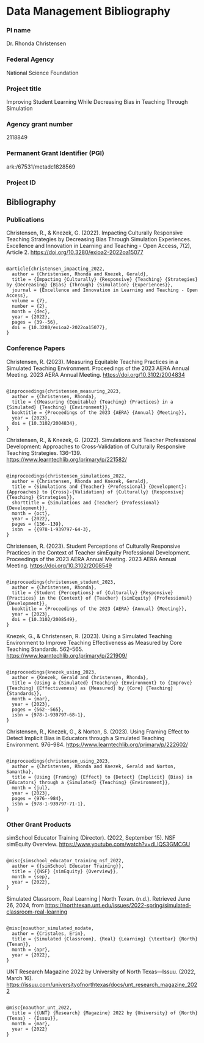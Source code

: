 # Data Management Bibliography

### PI name
Dr. Rhonda Christensen

### Federal Agency
National Science Foundation

### Project title
Improving Student Learning While Decreasing Bias in Teaching Through Simulation

### Agency grant number
2118849

### Permanent Grant Identifier (PGI)	
ark:/67531/metadc1828569

### Project ID

## Bibliography

### Publications

Christensen, R., & Knezek, G. (2022). Impacting Culturally Responsive Teaching Strategies by Decreasing Bias Through Simulation Experiences. Excellence and Innovation in Learning and Teaching - Open Access, 7(2), Article 2. https://doi.org/10.3280/exioa2-2022oa15077

```

@article{christensen_impacting_2022,
  author = {Christensen, Rhonda and Knezek, Gerald},
  title = {Impacting {Culturally} {Responsive} {Teaching} {Strategies} by {Decreasing} {Bias} {Through} {Simulation} {Experiences}},
  journal = {Excellence and Innovation in Learning and Teaching - Open Access},
  volume = {7},
  number = {2},
  month = {dec},
  year = {2022},
  pages = {39--56},
  doi = {10.3280/exioa2-2022oa15077},
}

```

### Conference Papers

Christensen, R. (2023). Measuring Equitable Teaching Practices in a Simulated Teaching Environment. Proceedings of the 2023 AERA Annual Meeting. 2023 AERA Annual Meeting. https://doi.org/10.3102/2004834

```

@inproceedings{christensen_measuring_2023,
  author = {Christensen, Rhonda},
  title = {{Measuring {Equitable} {Teaching} {Practices} in a {Simulated} {Teaching} {Environment}},
  booktitle = {Proceedings of the 2023 {AERA} {Annual} {Meeting}},
  year = {2023},
  doi = {10.3102/2004834},
}

```

Christensen, R., & Knezek, G. (2022). Simulations and Teacher Professional Development: Approaches to Cross-Validation of Culturally Responsive Teaching Strategies. 136–139. https://www.learntechlib.org/primary/p/221582/

```

@inproceedings{christensen_simulations_2022,
  author = {Christensen, Rhonda and Knezek, Gerald},
  title = {Simulations and {Teacher} {Professional} {Development}: {Approaches} to {Cross}-{Validation} of {Culturally} {Responsive} {Teaching} {Strategies}},
  shorttitle = {Simulations and {Teacher} {Professional} {Development}},
  month = {oct},
  year = {2022},
  pages = {136--139},
  isbn  = {{978-1-939797-64-3},
}

```

Christensen, R. (2023). Student Perceptions of Culturally Responsive Practices in the Context of Teacher simEquity Professional Development. Proceedings of the 2023 AERA Annual Meeting. 2023 AERA Annual Meeting. https://doi.org/10.3102/2008549

```

@inproceedings{christensen_student_2023,
  author = {Christensen, Rhonda},
  title = {Student {Perceptions} of {Culturally} {Responsive} {Practices} in the {Context} of {Teacher} {simEquity} {Professional} {Development}},
  booktitle = {Proceedings of the 2023 {AERA} {Annual} {Meeting}},
  year = {2023},
  doi = {10.3102/2008549},
}

```

Knezek, G., & Christensen, R. (2023). Using a Simulated Teaching Environment to Improve Teaching Effectiveness as Measured by Core Teaching Standards. 562–565. https://www.learntechlib.org/primary/p/221909/

```

@inproceedings{knezek_using_2023,
  author = {Knezek, Gerald and Christensen, Rhonda},
  title = {Using a {Simulated} {Teaching} {Environment} to {Improve} {Teaching} {Effectiveness} as {Measured} by {Core} {Teaching} {Standards}},
  month = {mar},
  year = {2023},
  pages = {562--565},
  isbn = {978-1-939797-68-1},
}

```

Christensen, R., Knezek, G., & Norton, S. (2023). Using Framing Effect to Detect Implicit Bias in Educators through a Simulated Teaching Environment. 976–984. https://www.learntechlib.org/primary/p/222602/

```

@inproceedings{christensen_using_2023,
  author = {Christensen, Rhonda and Knezek, Gerald and Norton, Samantha},
  title = {Using {Framing} {Effect} to {Detect} {Implicit} {Bias} in {Educators} through a {Simulated} {Teaching} {Environment}},
  month = {jul},
  year = {2023},
  pages = {976--984},
  isbn = {978-1-939797-71-1},
}

```

### Other Grant Products

simSchool Educator Training (Director). (2022, September 15). NSF simEquity Overview. https://www.youtube.com/watch?v=dLIQS3GMCGU

```

@misc{simschool_educator_training_nsf_2022,
  author = {{simSchool Educator Training}},
  title = {{NSF} {simEquity} {Overview}},
  month = {sep},
  year = {2022},
}

```

Simulated Classroom, Real Learning | North Texan. (n.d.). Retrieved June 26, 2024, from https://northtexan.unt.edu/issues/2022-spring/simulated-classroom-real-learning

```

@misc{noauthor_simulated_nodate,
  author = {Cristales, Erin},
  title = {Simulated {Classroom}, {Real} {Learning} {\textbar} {North} {Texan}},
  month = {apr},
  year = {2022},
}

```

UNT Research Magazine 2022 by University of North Texas—Issuu. (2022, March 16). https://issuu.com/universityofnorthtexas/docs/unt_research_magazine_2022

```

@misc{noauthor_unt_2022,
  title = {{UNT} {Research} {Magazine} 2022 by {University} of {North} {Texas} - {Issuu}},
  month = {mar},
  year = {2022}
}
